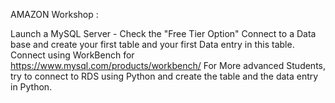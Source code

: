 AMAZON Workshop :

Launch a MySQL Server    - Check the "Free Tier Option"
Connect to a Data base and create your first table and your first Data entry in this table.
Connect using WorkBench for https://www.mysql.com/products/workbench/
For More advanced Students, try to connect to RDS using Python and create the table and the data entry in Python.
